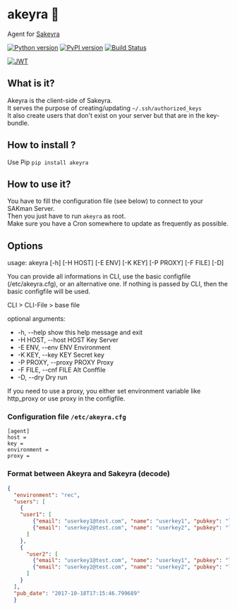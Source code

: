 # akeyra :cherry_blossom:
Agent for [Sakeyra](https://github.com/LaMethode/sakeyra)

[![Python version](https://img.shields.io/pypi/pyversions/akeyra.svg)](https://img.shields.io/pypi/pyversions/akeyra.svg)
[![PyPI version](https://img.shields.io/pypi/v/akeyra.svg)](https://img.shields.io/pypi/v/akeyra.svg)
[![Build Status](	https://img.shields.io/travis/LaMethode/akeyra.svg?branch=master)](https://img.shields.io/travis/LaMethode/akeyra)

[![JWT](https://jwt.io/assets/badge-compatible.svg)](https://jwt.io/)

## What is it?
Akeyra is the client-side of Sakeyra.  
It serves the purpose of creating/updating `~/.ssh/authorized_keys`  
It also create users that don't exist on your server but that are in the key-bundle.

## How to install ?
Use Pip `pip install akeyra`

## How to use it?
You have to fill the configuration file (see below) to connect to your SAKman Server.  
Then you just have to run `akeyra` as root.  
Make sure you have a Cron somewhere to update as frequently as possible.

## Options
usage: akeyra [-h] [-H HOST] [-E ENV] [-K KEY] [-P PROXY] [-F FILE] [-D]

You can provide all informations in CLI, use the basic configfile
(/etc/akeyra.cfg), or an alternative one. If nothing is passed by CLI, then
the basic configfile will be used.

CLI > CLI-File > base file

optional arguments:
* -h, --help            show this help message and exit
* -H HOST, --host HOST    Key Server
* -E ENV, --env ENV       Environment
* -K KEY, --key KEY       Secret key
* -P PROXY, --proxy PROXY Proxy
* -F FILE, --cnf FILE     Alt Conffile
* -D, --dry               Dry run

If you need to use a proxy, you either set environment variable like
http_proxy or use proxy in the configfile.


### Configuration file `/etc/akeyra.cfg`
```
[agent]
host =
key =
environment =
proxy =
```

### Format between Akeyra and Sakeyra (decode)
```json
{
  "environment": "rec",
  "users": [
    {
    "user1": [
        {"email": "userkey1@test.com", "name": "userkey1", "pubkey": "laclepubliquedeuserkey1"},
        {"email": "userkey2@test.com", "name": "userkey2", "pubkey": "laclepubliquedeuserkey2"}
      ]
    },
    {
      "user2": [
        {"email": "userkey1@test.com", "name": "userkey1", "pubkey": "laclepubliquedeuserkey1"},
        {"email": "userkey2@test.com", "name": "userkey2", "pubkey": "laclepubliquedeuserkey2"}
      ]
    }
  ],
  "pub_date": "2017-10-18T17:15:46.799689"
  }
```
